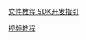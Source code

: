 
[文件教程 SDK开发指引](https://document.chipintelli.com/%E8%AF%AD%E9%9F%B3AI%E5%B9%B3%E5%8F%B0/%E8%AF%AD%E9%9F%B3AI%E5%B9%B3%E5%8F%B0%E4%BD%BF%E7%94%A8%E6%8C%87%E5%8D%97/%E6%96%B0%E5%B9%B3%E5%8F%B0%E4%BA%A7%E5%93%81%E5%BC%80%E5%8F%91%E6%B5%81%E7%A8%8B%E6%8C%87%E5%BC%95/)

[视频教程](https://document.chipintelli.com/%E8%A7%86%E9%A2%91%E6%95%99%E7%A8%8B/%E8%A7%86%E9%A2%91%E6%95%99%E7%A8%8B/)